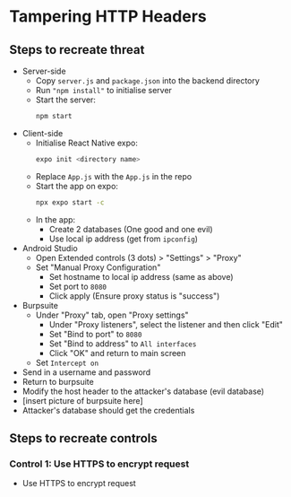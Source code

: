 # Tampering HTTP Headers

## Steps to recreate threat

-   Server-side
    -   Copy `server.js` and `package.json` into the backend directory
    -   Run `"npm install"` to initialise server
    -   Start the server:
        ```bash
        npm start
        ```
-   Client-side
    -   Initialise React Native expo:
        ```bash
        expo init <directory name>
        ```
    -   Replace `App.js` with the `App.js` in the repo
    -   Start the app on expo:
        ```bash
        npx expo start -c
        ```
    -   In the app:
        -   Create 2 databases (One good and one evil)
        -   Use local ip address (get from `ipconfig`)
-   Android Studio
    -   Open Extended controls (3 dots) > "Settings" > "Proxy"
    -   Set "Manual Proxy Configuration"
        -   Set hostname to local ip address (same as above)
        -   Set port to `8080`
        -   Click apply (Ensure proxy status is "success")
-   Burpsuite
    -   Under "Proxy" tab, open "Proxy settings"
        -   Under "Proxy listeners", select the listener and then click "Edit"
        -   Set "Bind to port" to `8080`
        -   Set "Bind to address" to `All interfaces`
        -   Click "OK" and return to main screen
    -   Set `Intercept on`
-   Send in a username and password
-   Return to burpsuite
-   Modify the host header to the attacker's database (evil database)
-   [insert picture of burpsuite here]
-   Attacker's database should get the credentials

## Steps to recreate controls

### Control 1: Use HTTPS to encrypt request

-   Use HTTPS to encrypt request
